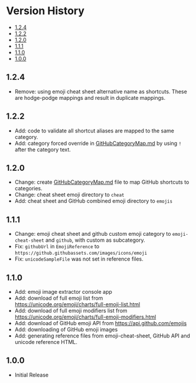 # Version History

[TOC]: #

- [1.2.4](#124)
- [1.2.2](#122)
- [1.2.0](#120)
- [1.1.1](#111)
- [1.1.0](#110)
- [1.0.0](#100)


## 1.2.4

* Remove: using emoji cheat sheet alternative name as shortcuts. These
  are hodge-podge mappings and result in duplicate mappings.

## 1.2.2

* Add: code to validate all shortcut aliases are mapped to the same
  category.
* Add: category forced override in [GitHubCategoryMap.md] by using `!`
  after the category text.

## 1.2.0

* Change: create [GitHubCategoryMap.md] file to
  map GitHub shortcuts to categories.
* Change: cheat sheet emoji directory to `cheat`
* Add: cheat sheet and GitHub combined emoji directory to `emojis`

## 1.1.1

* Change: emoji cheat sheet and github custom emoji category to
  `emoji-cheat-sheet` and `github`, with custom as subcategory.
* Fix: `githubUrl` in `EmojiReference` to
  `https://github.githubassets.com/images/icons/emoji`
* Fix: `unicodeSampleFile` was not set in reference files.

## 1.1.0

* Add: emoji image extractor console app
* Add: download of full emoji list from
  <https://unicode.org/emoji/charts/full-emoji-list.html><!-- @IGNORE PREVIOUS: link -->
* Add: download of full emoji modifiers list from
  <https://unicode.org/emoji/charts/full-emoji-modifiers.html><!-- @IGNORE PREVIOUS: link -->
* Add: download of GitHub emoji API from <https://api.github.com/emojis>
* Add: downloading of GitHub emoji images
* Add: generating reference files from emoji-cheat-sheet, GitHub API and
  unicode reference HTML.

## 1.0.0

* Initial Release


[GitHubCategoryMap.md]: GitHubCategoryMap.md
